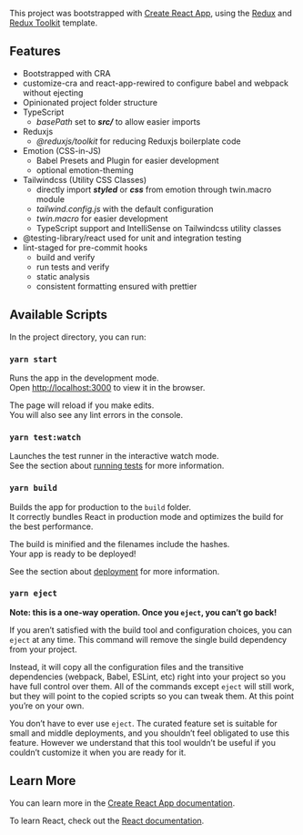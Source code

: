 This project was bootstrapped with [Create React App](https://github.com/facebook/create-react-app), using the [Redux](https://redux.js.org/) and [Redux Toolkit](https://redux-toolkit.js.org/) template.

## Features

- Bootstrapped with CRA
- customize-cra and react-app-rewired to configure babel and webpack without ejecting
- Opinionated project folder structure
- TypeScript
  - _basePath_ set to _**src/**_ to allow easier imports
- Reduxjs
  - _@reduxjs/toolkit_ for reducing Reduxjs boilerplate code
- Emotion (CSS-in-JS)
  - Babel Presets and Plugin for easier development
  - optional emotion-theming
- Tailwindcss (Utility CSS Classes)
  - directly import _**styled**_ or _**css**_ from emotion through twin.macro module
  - _tailwind.config.js_ with the default configuration
  - _twin.macro_ for easier development
  - TypeScript support and IntelliSense on Tailwindcss utility classes
- @testing-library/react used for unit and integration testing
- lint-staged for pre-commit hooks
  - build and verify
  - run tests and verify
  - static analysis
  - consistent formatting ensured with prettier

## Available Scripts

In the project directory, you can run:

### `yarn start`

Runs the app in the development mode.<br />
Open [http://localhost:3000](http://localhost:3000) to view it in the browser.

The page will reload if you make edits.<br />
You will also see any lint errors in the console.

### `yarn test:watch`

Launches the test runner in the interactive watch mode.<br />
See the section about [running tests](https://facebook.github.io/create-react-app/docs/running-tests) for more information.

### `yarn build`

Builds the app for production to the `build` folder.<br />
It correctly bundles React in production mode and optimizes the build for the best performance.

The build is minified and the filenames include the hashes.<br />
Your app is ready to be deployed!

See the section about [deployment](https://facebook.github.io/create-react-app/docs/deployment) for more information.

### `yarn eject`

**Note: this is a one-way operation. Once you `eject`, you can’t go back!**

If you aren’t satisfied with the build tool and configuration choices, you can `eject` at any time. This command will remove the single build dependency from your project.

Instead, it will copy all the configuration files and the transitive dependencies (webpack, Babel, ESLint, etc) right into your project so you have full control over them. All of the commands except `eject` will still work, but they will point to the copied scripts so you can tweak them. At this point you’re on your own.

You don’t have to ever use `eject`. The curated feature set is suitable for small and middle deployments, and you shouldn’t feel obligated to use this feature. However we understand that this tool wouldn’t be useful if you couldn’t customize it when you are ready for it.

## Learn More

You can learn more in the [Create React App documentation](https://facebook.github.io/create-react-app/docs/getting-started).

To learn React, check out the [React documentation](https://reactjs.org/).
